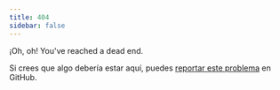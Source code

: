 ```yaml
---
title: 404
sidebar: false
---
```


¡Oh, oh! You've reached a dead end.

Si crees que algo debería estar aquí, puedes [reportar este problema](https://github.com/numpy/numpy.org/issues) en GitHub.
